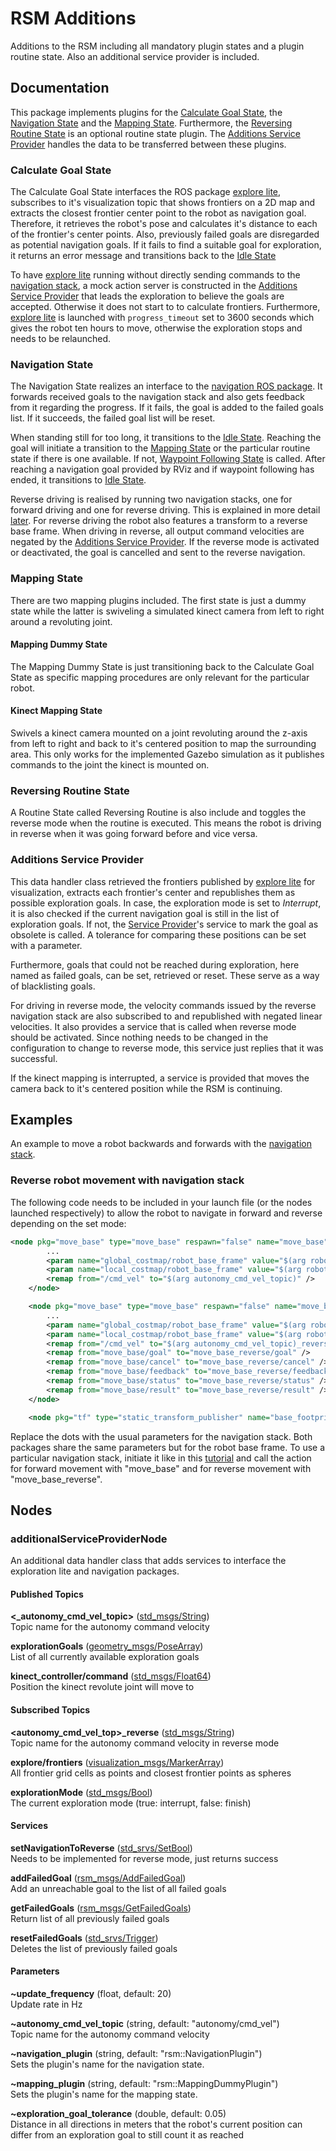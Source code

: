 # RSM Additions

Additions to the RSM including all mandatory plugin states and a plugin routine 
state. Also an additional service provider is included.

## Documentation

This package implements plugins for the [Calculate Goal State](#calculate-goal-state), 
the [Navigation State](#navigation-state) and the [Mapping State](#mapping-state). Furthermore, 
the [Reversing Routine State](#reversing-routine-state) is an optional routine state 
plugin. The [Additions Service Provider](#additions-service-provider) handles the 
data to be transferred between these plugins.

### Calculate Goal State

The Calculate Goal State interfaces the ROS package [explore lite](http://wiki.ros.org/explore_lite),
subscribes to it's visualization topic that shows frontiers on a 2D map and extracts the closest frontier center 
point to the robot as navigation goal. Therefore, it retrieves the robot's pose and 
calculates it's distance to each of the frontier's center points. Also, previously 
failed goals are disregarded as potential navigation goals. If it fails to find a suitable goal 
for exploration, it returns an error message and transitions back to the [Idle State](../rsm_core#non-customizable-states)

To have [explore lite](http://wiki.ros.org/explore_lite) running without directly sending 
commands to the [navigation stack](http://wiki.ros.org/navigation), a mock action server 
is constructed in the [Additions Service Provider](#additions-service-provider) that leads 
the exploration to believe the goals are accepted. Otherwise it does not start to to 
calculate frontiers. Furthermore, [explore lite](http://wiki.ros.org/explore_lite) 
is launched with `progress_timeout` set to 3600 seconds which gives the robot ten hours 
to move, otherwise the exploration stops and needs to be relaunched.

### Navigation State

The Navigation State realizes an interface to the [navigation ROS package](http://wiki.ros.org/navigation).
It forwards received goals to the navigation stack and also gets feedback from it regarding the progress. 
If it fails, the goal is added to the failed goals list. If it succeeds, the failed 
goal list will be reset.

When standing still for too long, it transitions to the [Idle State](../rsm_core#non-customizable-states).
Reaching the goal will initiate a transition to the [Mapping State](#mapping-state) 
or the particular routine state if there is one available. If not, [Waypoint Following State](../rsm_core#non-customizable-states)
is called. After reaching a navigation goal provided by RViz and if waypoint following has ended,
it transitions to [Idle State](../rsm_core#non-customizable-states).

Reverse driving is realised by running two navigation stacks, one for forward driving 
and one for reverse driving. This is explained in more detail [later](#reverse-robot-movement-with-navigation-stack).
For reverse driving the robot also features a transform 
to a reverse base frame. When driving in reverse, all output command velocities are 
negated by the [Additions Service Provider](#additions-service-provider). If the reverse mode
is activated or deactivated, the goal is cancelled and sent to the reverse navigation.

### Mapping State

There are two mapping plugins included. The first state is just a dummy state while the latter is swiveling a simulated kinect camera from left to right around a revoluting joint.

#### Mapping Dummy State

The Mapping Dummy State is just transitioning back to the Calculate Goal State as
specific mapping procedures are only relevant for the particular robot.

#### Kinect Mapping State

Swivels a kinect camera mounted on a joint revoluting around the z-axis from left to right and back to it's centered position to map the surrounding area. This only works for the implemented Gazebo simulation as it publishes commands to the joint the kinect is mounted on.

### Reversing Routine State

A Routine State called Reversing Routine is also include and toggles the reverse mode when
the routine is executed. This means the robot is driving in reverse when it was going forward
before and vice versa.

### Additions Service Provider

This data handler class retrieved the frontiers published by [explore lite](http://wiki.ros.org/explore_lite) 
for visualization, extracts each frontier's center and republishes them as possible 
exploration goals. In case, the exploration mode is set to *Interrupt*, it is also
checked if the current navigation goal is still in the list of exploration goals.
If not, the [Service Provider](../rsm_core#service-provider)'s service to mark the goal
as obsolete is called. A tolerance for comparing these positions can be set with a parameter.

Furthermore, goals that could not be reached during exploration, here named as
failed goals, can be set, retrieved or reset. These serve as a way of blacklisting goals.

For driving in reverse mode, the velocity commands issued by the reverse navigation 
stack are also subscribed to and republished with negated linear velocities. It also 
provides a service that is called when reverse mode should be activated. Since nothing 
needs to be changed in the configuration to change to reverse mode, this service just 
replies that it was successful.

If the kinect mapping is interrupted, a service is provided that moves the camera back to it's centered
position while the RSM is continuing.

## Examples

An example to move a robot backwards and forwards with the [navigation stack](http://wiki.ros.org/navigation).

### Reverse robot movement with navigation stack

The following code needs to be included in your launch file (or the nodes launched respectively) 
to allow the robot to navigate in forward and reverse depending on the set mode:

```xml
<node pkg="move_base" type="move_base" respawn="false" name="move_base" output="screen">
        ...
        <param name="global_costmap/robot_base_frame" value="$(arg robot_frame)" />
        <param name="local_costmap/robot_base_frame" value="$(arg robot_frame)" />
        <remap from="/cmd_vel" to="$(arg autonomy_cmd_vel_topic)" />
    </node>

    <node pkg="move_base" type="move_base" respawn="false" name="move_base_reverse" output="screen">
        ...
        <param name="global_costmap/robot_base_frame" value="$(arg robot_frame)_reverse" />
        <param name="local_costmap/robot_base_frame" value="$(arg robot_frame)_reverse" />
        <remap from="/cmd_vel" to="$(arg autonomy_cmd_vel_topic)_reverse" />
        <remap from="move_base/goal" to="move_base_reverse/goal" />
        <remap from="move_base/cancel" to="move_base_reverse/cancel" />
        <remap from="move_base/feedback" to="move_base_reverse/feedback" />
        <remap from="move_base/status" to="move_base_reverse/status" />
        <remap from="move_base/result" to="move_base_reverse/result" />
    </node>

    <node pkg="tf" type="static_transform_publisher" name="base_footprint_reverse" args="0 0 0 3.1415 0 0 (arg robot_frame) $(arg robot_frame)_reverse 10" />
```

Replace the dots with the usual parameters for the navigation stack. Both packages share the same parameters but for the robot base frame. To use a particular 
navigation stack, initiate it like in this [tutorial](http://wiki.ros.org/navigation/Tutorials/SendingSimpleGoals) 
and call the action for forward movement with "move_base" and for reverse movement 
with "move_base_reverse".

## Nodes

### additionalServiceProviderNode

An additional data handler class that adds services to interface the exploration lite and navigation packages.

#### Published Topics

**<_autonomy_cmd_vel_topic>** ([std_msgs/String](http://docs.ros.org/api/std_msgs/html/msg/String.html))  
Topic name for the autonomy command velocity

**explorationGoals** ([geometry_msgs/PoseArray](http://docs.ros.org/api/geometry_msgs/html/msg/PoseArray.html))  
List of all currently available exploration goals

**kinect_controller/command** ([std_msgs/Float64](http://docs.ros.org/api/std_msgs/html/msg/Float64.html))  
Position the kinect revolute joint will move to

#### Subscribed Topics

**<autonomy_cmd_vel_top>_reverse** ([std_msgs/String](http://docs.ros.org/api/std_msgs/html/msg/String.html))  
Topic name for the autonomy command velocity in reverse mode

**explore/frontiers** ([visualization_msgs/MarkerArray](http://docs.ros.org/api/visualization_msgs/html/msg/MarkerArray.html))  
All frontier grid cells as points and closest frontier points as spheres

**explorationMode** ([std_msgs/Bool](http://docs.ros.org/api/std_msgs/html/msg/Bool.html))  
The current exploration mode (true: interrupt, false: finish)

#### Services

**setNavigationToReverse** ([std_srvs/SetBool](http://docs.ros.org/api/std_srvs/html/srv/SetBool.html))  
Needs to be implemented for reverse mode, just returns success

**addFailedGoal** ([rsm_msgs/AddFailedGoal](../rsm_msgs/srv/AddFailedGoal.srv))  
Add an unreachable goal to the list of all failed goals

**getFailedGoals** ([rsm_msgs/GetFailedGoals](../rsm_msgs/srv/GetFailedGoals.srv))  
Return list of all previously failed goals  

**resetFailedGoals** ([std_srvs/Trigger](http://docs.ros.org/api/std_srvs/html/srv/Trigger.html))  
Deletes the list of previously failed goals

#### Parameters

**~update_frequency** (float, default: 20)  
Update rate in Hz

**~autonomy_cmd_vel_topic** (string, default: "autonomy/cmd_vel")  
Topic name for the autonomy command velocity

**~navigation_plugin** (string, default: "rsm::NavigationPlugin")  
Sets the plugin's name for the navigation state.

**~mapping_plugin** (string, default: "rsm::MappingDummyPlugin")  
Sets the plugin's name for the mapping state.

**~exploration_goal_tolerance** (double, default: 0.05)  
Distance in all directions in meters that the robot's current position can differ from an exploration goal to still count it as reached
